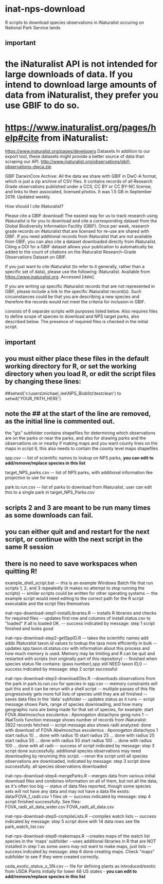 # inat-nps-download
R scripts to download species observations in iNaturalist occuring on National Park Service lands

## important
# the iNaturalist API is not intended for large downloads of data.  If you intend to download large amounts of data from iNaturalist, they prefer you use GBIF to do so.
# https://www.inaturalist.org/pages/help#cite  from iNaturalist:

https://www.inaturalist.org/pages/developers
Datasets
In addition to our export tool, these datasets might provide a better source of data than scraping our API.
http://www.inaturalist.org/observations/gbif-observations-dwca.zip

GBIF DarwinCore Archive: All the data we share with GBIF in DwC-A format, which is just a zip archive of CSV files. It contains records of all Research Grade observations published under a CC0, CC BY or CC BY-NC license, and links to their associated, licensed photos. It was 1.5 GB in September 2019. Updated weekly.

How should I cite iNaturalist?

Please cite a GBIF download! The easiest way for us to track research using iNaturalist is for you to download and cite a corresponding dataset from the Global Biodiversity Information Facility (GBIF). Once per week, research grade records on iNaturalist that are licensed for re-use are shared with GBIF. If you need additional records from iNaturalist that are not available from GBIF, you can also cite a dataset downloaded directly from iNaturalist. Citing a DOI for a GBIF dataset allows your publication to automatically be added to the count of citations on the iNaturalist Research-Grade Observations Dataset on GBIF.

If you just want to cite iNaturalist (to refer to it generally, rather than a specific set of data), please use the following: iNaturalist. Available from https://www.inaturalist.org. Accessed [date].

If you are writing up specific iNaturalist records that are not represented in GBIF, please include a link to the specific iNaturalist record(s). Such circumstances could be that you are describing a new species and therefore the records would not meet the criteria for inclusion in GBIF.

consists of 6 separate scripts with purposes listed below.
Also requires files to define scope of species to download and NPS target parks, also described below.
The presence of required files is checked in the initial script.

## important
## you must either place these files in the default working directory for R, or set the working directory when you load R, or edit the script files by changing these lines:
##setwd('c:\\users\\michael_lee\\NPS_Bioblitz\\testclean')
to
setwd('YOUR_PATH_HERE')
## note the ## at the start of the line are removed, as the initial line is commented out.


the "gis" subfolder contains shapefiles for determining which observations are on the parks or near the parks,
  and also for drawing parks and the observations on or nearby
  if making maps and you want county lines on the maps in script 6, this also needs to contain the county level maps shapefiles
    
spp.csv
  -- list of scientific names to lookup on NPS parks, **you can edit to add/remove/replace species in this list**

target_NPS_parks.csv
  -- list of NPS parks, with additional information like projection to use for maps

park.to.run.csv
  -- list of parks to download from iNaturalist, user can edit this to a single park in target_NPS_Parks.csv

## scripts 2 and 3 are meant to be run many times as some downloads can fail.  
## you can either quit and and restart for the next script, or continue with the next script in the same R session
## there is no need to save workspaces when quitting R!

example_shell_script.bat
  -- this is an example Windows Batch file that run scripts 1, 2, and 3 repeatedly (it makes no attempt to stop running the scripts)
  -- similar scripts could be written for other operating systems
  -- the example script would need editing to the correct path for the R script executable and the script files themselves

inat-nps-download-step1-installLibraries.R 
  -- installs R libraries and checks for required files
  -- updates first row and columns of install.status.csv to "loaded" if all is loaded OK.
  -- success indicated by message:
     step 1 script finished and looks good
     
inat-nps-download-step2-getSppID.R
  -- takes the scientific names add adds iNaturalist taxon.id values to lookup the taxa more efficiently in bulk
  -- updates spp.taxon.id.status.csv with information about this process and how much memory is used.  Memory may be limiting and R can be quit and restarted with scripts (not originally part of this repository)
  -- finished when species status file contains:
       (pass number),spp still NEED taxon ID,0
  -- success indicated by message:
     step 2 script successful
  
inat-nps-download-step3-downloadObs.R
  --downloads observations from the park in park.to.run.csv for species in spp.csv
  -- memory constraints will quit this and it can be rerun with a shell script
  -- multiple passes of this file progressively gets more full lists of species until they are all finished
  -- saves data files in the 'data' subfolder
  -- updates status as it runs 
     -- script message shows Park, range of species downloading, and how many geographic runs are being made for that set of species, for example:
     start FOVA Abelmoschus esculentus : Aponogeton distachyos  geog runs 1 
     --iNatTools function message shows number of records from iNaturalist:
     3922 records fetched
     -- script message also shows radii analyzed:
      done with download of FOVA Abelmoschus esculentus : Aponogeton distachyos 1 
      start radius  10 ... done with radius 10 
      start radius  25 ... done with radius 25 
      start radius  50 ... done with radius 50 
      start radius  100 ... done with radius 100 
       ... done with all radii 
  -- success of script indicated by message:
  step 3 script done successfully. additional species observations may need downloading by rerunning this script.
  --rerun the script until all species observations are downloaded, indicated by message:
  step 3 script done successfully. all species observations downloaded
  
inat-nps-download-step4-mergeParks.R
  --merges data from various initial download files and combines information on all of them, but not all the data, as it's often too big
  -- status of data files reported, though some species sets will not have any data and may not have a data file
    exists:  data/FOVA_1_radii.csv 
       1  files ok
  -- success indicated by message:
  step 4 script finished successfully.  See files:  
     FOVA_radii_all_data_wider.csv 
     FOVA_radii_all_data.csv 
  
inat-nps-download-step5-compileLists.R
  --compiles watch lists
  -- success indicated by message:
  step 5 script done with  14  data rows see file 
     park_watch_list.csv 
  
inat-nps-download-step6-makemaps.R
  --creates maps of the watch list species in the 'maps' subfolder
  --uses additional libraries in R that are NOT installed in step 1 as some users may not want to make maps, just lists
  -- success indicated by message:
    step 6 done creating maps.  Check "maps" subfolder to see if they were created correctly.  

usda_exotic_status_x_SN.csv
  -- file for defining plants as introduced/exotic from USDA Plants initially for lower 48 US states -  **you can edit to add/remove/replace species in this list**
